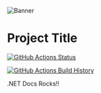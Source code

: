 ![Banner](Images/Banner.png)

# Project Title

[![GitHub Actions Status](https://github.com/RehanSaeed/FastestNuGet/workflows/Build/badge.svg?branch=main)](https://github.com/RehanSaeed/FastestNuGet/actions)

[![GitHub Actions Build History](https://buildstats.info/github/chart/RehanSaeed/FastestNuGet?branch=main&includeBuildsFromPullRequest=false)](https://github.com/RehanSaeed/FastestNuGet/actions)


.NET Docs Rocks!!
